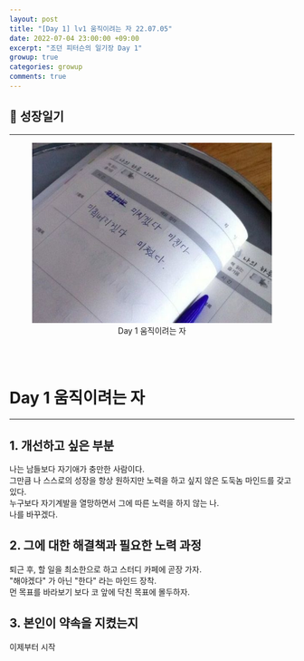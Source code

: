 ```yaml
---
layout: post
title: "[Day 1] lv1 움직이려는 자 22.07.05"
date: 2022-07-04 23:00:00 +09:00
excerpt: "조던 피터슨의 일기장 Day 1"
growup: true
categories: growup
comments: true
---
```

## 📒 성장일기
---------------------------

<figure>
    <a href="/assets/img/util_images/GrowDiray.jpg"><img src="/assets/img/util_images/GrowDiray.jpg"></a>    
    <figcaption style="text-align:center">Day 1 움직이려는 자</figcaption>
</figure>

<br>
<br>

# Day 1 움직이려는 자
---
## 1. 개선하고 싶은 부분
나는 남들보다 자기애가 충만한 사람이다.  
그만큼 나 스스로의 성장을 항상 원하지만 노력을 하고 싶지 않은 도둑놈 마인드를 갖고 있다.  
누구보다 자기계발을 열망하면서 그에 따른 노력을 하지 않는 나.  
나를 바꾸겠다.

## 2. 그에 대한 해결책과 필요한 노력 과정
퇴근 후, 할 일을 최소한으로 하고 스터디 카페에 곧장 가자.  
"해야겠다" 가 아닌 "한다" 라는 마인드 장착.  
먼 목표를 바라보기 보다 코 앞에 닥친 목표에 몰두하자.  

## 3. 본인이 약속을 지켰는지
이제부터 시작

<br>
<br>

[jekyll-docs]: https://jekyllrb.com/docs/home
[jekyll-gh]:   https://github.com/jekyll/jekyll
[jekyll-talk]: https://talk.jekyllrb.com/
